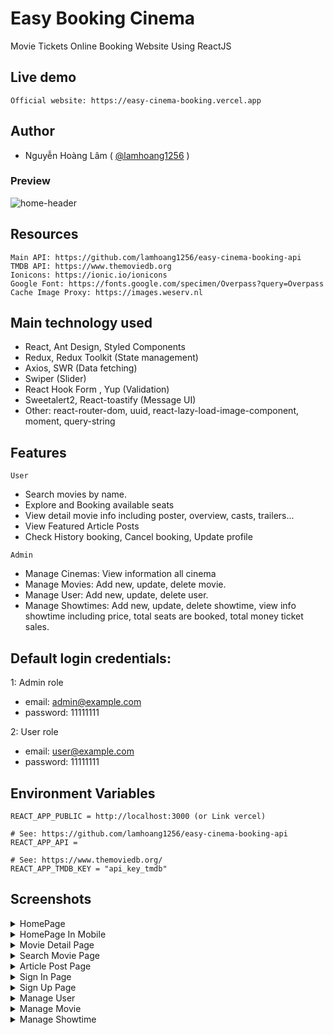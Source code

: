 
# Easy Booking Cinema
Movie Tickets Online Booking Website Using ReactJS

## Live demo
```
Official website: https://easy-cinema-booking.vercel.app
```


## Author
- Nguyễn Hoàng Lâm ( [@lamhoang1256](https://github.com/lamhoang1256) )

### Preview

![home-header](https://user-images.githubusercontent.com/61537853/176192792-6ff6cb20-bc5c-41bd-a8d5-25cee955224a.png)

## Resources
```
Main API: https://github.com/lamhoang1256/easy-cinema-booking-api
TMDB API: https://www.themoviedb.org
Ionicons: https://ionic.io/ionicons
Google Font: https://fonts.google.com/specimen/Overpass?query=Overpass
Cache Image Proxy: https://images.weserv.nl
```
## Main technology used

- React, Ant Design, Styled Components
- Redux, Redux Toolkit (State management)
- Axios, SWR (Data fetching)
- Swiper (Slider)
- React Hook Form , Yup (Validation)
- Sweetalert2, React-toastify (Message UI)
- Other: react-router-dom, uuid, react-lazy-load-image-component, moment, query-string
## Features
``` User ```
- Search movies by name.
- Explore and Booking available seats
- View detail movie info including poster, overview, casts, trailers...
- View Featured Article Posts
- Check History booking, Cancel booking, Update profile

``` Admin ```
- Manage Cinemas: View information all cinema
- Manage Movies: Add new, update, delete movie.
- Manage User: Add new, update, delete user.
- Manage Showtimes: Add new, update, delete showtime, view info showtime including price, total seats are booked, total money ticket sales.

## Default login credentials:
1: Admin role
- email: admin@example.com
- password: 11111111

2: User role
- email: user@example.com
- password: 11111111
## Environment Variables

```
REACT_APP_PUBLIC = http://localhost:3000 (or Link vercel)

# See: https://github.com/lamhoang1256/easy-cinema-booking-api
REACT_APP_API = 

# See: https://www.themoviedb.org/
REACT_APP_TMDB_KEY = "api_key_tmdb"
```


## Screenshots


<details>
 <summary>HomePage</summary>
 <p>
  
  ![home-fullpage](https://user-images.githubusercontent.com/61537853/176193684-d0e71b33-cd7a-4d32-a39c-9cf43248be3e.png)
 
 </p>
</details>

<details>
 <summary>HomePage In Mobile</summary>
 <p>
  
  ![home-mobile-header](https://user-images.githubusercontent.com/61537853/176193854-65b62127-5f3d-4519-9b62-62f3ae377d65.png)
 
 </p>
</details>

<details>
 <summary>Movie Detail Page</summary>
 <p>
  
  ![movie-detail-page](https://user-images.githubusercontent.com/61537853/176194628-93be4ed7-fcf9-4951-ac55-0a186f3e6ab0.png)
  
</p>
</details>


<details>
 <summary>Search Movie Page</summary>
 <p>
  
  ![search-page](https://user-images.githubusercontent.com/61537853/176194835-524fc2ea-eb49-4442-83fa-40e872abf644.png)
  
</p>
</details>


<details>
 <summary>Article Post Page</summary>
 <p>
  
   ![article-page](https://user-images.githubusercontent.com/61537853/176195479-b9b61892-322a-44e0-9ab1-eca2623ae5f0.png)
  
</p>
</details>

<details>
 <summary>Sign In Page</summary>
 <p>
   
  ![sign-in-page](https://user-images.githubusercontent.com/61537853/176195861-cdbca09f-ad1c-40ef-9fa0-5266ed79368d.png)
  
 </p>
</details>

<details>
 
 <summary>Sign Up Page</summary>
 <p>
     
   ![sign-up-page](https://user-images.githubusercontent.com/61537853/176195895-192041a8-fdcc-4660-9e56-eca95b8371c1.png)

</p>
</details>


<details>
 <summary>Manage User</summary>
 <p>
  
 ![manage-user](https://user-images.githubusercontent.com/61537853/176196333-1cc408f7-974d-4a45-a3b5-f59d20339b4f.png)
 ![add-new-user](https://user-images.githubusercontent.com/61537853/176196359-6be1519e-be81-49bc-b6bb-c38b0f4795fb.png)
 ![update-user](https://user-images.githubusercontent.com/61537853/176197878-bf04533c-cd2e-4370-90e4-3709cf035d1c.png)  
 ![delete-user](https://user-images.githubusercontent.com/61537853/176211990-fc462360-59d0-4fbb-ae22-034d5f7fe657.png)

</p>
</details>

<details>
 <summary>Manage Movie</summary>
 <p>
   
 ![manage-movie](https://user-images.githubusercontent.com/61537853/176196511-20f63e50-26dd-42b8-bea4-3b4799bf38e3.png)
 ![add-new-movie](https://user-images.githubusercontent.com/61537853/176210745-e35c2dbd-34db-4e45-970b-b5610b016cb9.png)
 ![update-movie](https://user-images.githubusercontent.com/61537853/176198015-1aa56499-70c4-4b48-8489-19c5bc465f68.png)
 ![delete-movie](https://user-images.githubusercontent.com/61537853/176211173-d6e5b2e2-d74f-4b04-8cd7-c4342d170cf1.png)
 ![view-movie](https://user-images.githubusercontent.com/61537853/176211506-9f587d55-bcc9-4445-84cb-65670ca8e8b1.png)
  
 </p>
</details>


<details>
 <summary>Manage Showtime</summary>
 <p>
  
 ![manage-showtime](https://user-images.githubusercontent.com/61537853/176206377-eb9e9aed-2006-48e9-b7a3-ad289137bd13.png)
 ![add-new-showtime](https://user-images.githubusercontent.com/61537853/176208100-26d63fdc-bd02-4a59-9730-4aaaf5eb5a0c.png)
 ![update-showtime](https://user-images.githubusercontent.com/61537853/176207712-343e757c-2d75-466c-8d92-441acb9f135a.png)
 ![delete-showtime](https://user-images.githubusercontent.com/61537853/176206438-ece7b80f-e586-4ea3-b1be-6bd4c714dada.png)
 ![view-showtime](https://user-images.githubusercontent.com/61537853/176206563-aa141d50-d70e-4ece-9e74-9fa259529fef.png)

</p>
</details>
